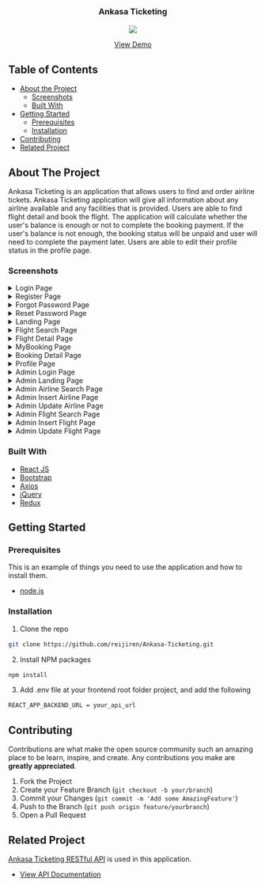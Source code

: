 <br />
<p align="center">

  <h3 align="center">Ankasa Ticketing</h3>
  <p align="center">
    <image align="center" width="200" src='./assets/' />
  </p>
  <p align="center">
    <a href="#">View Demo</a>
  </p>
</p>



<!-- TABLE OF CONTENTS -->
## Table of Contents

* [About the Project](#about-the-project)
  * [Screenshots](#screenshots)
  * [Built With](#built-with)
* [Getting Started](#getting-started)
  * [Prerequisites](#prerequisites)
  * [Installation](#installation)
* [Contributing](#contributing)
* [Related Project](#related-project)



<!-- ABOUT THE PROJECT -->
## About The Project


Ankasa Ticketing is an application that allows users to find and order airline tickets. Ankasa Ticketing application will give all information about any airline available and any facilities that is provided. Users are able to find flight detail and book the flight. The application will calculate whether the user's balance is enough or not to complete the booking payment. If the user's balance is not enough, the booking status will be unpaid and user will need to complete the payment later. Users are able to edit their profile status in the profile page.



### Screenshots
<details>
  <summary>
    Login Page
  </summary>
<img src="./screenshot/login.png" alt="login page" />
</details>

<details>
  <summary>
    Register Page
  </summary>
<img src="./screenshot/register.png" alt="register page" />
</details>

<details>
  <summary>
    Forgot Password Page
  </summary>
<img src="./screenshot/forgotpassword.png" alt="forgot password page" />
</details>

<details>
  <summary>
    Reset Password Page
  </summary>
<img src="./screenshot/resetpassword.png" alt="reset password page" />
</details>

<details>
  <summary>
    Landing Page
  </summary>
<img src="./screenshot/landing.png" alt="landing page" />
</details>

<details>
  <summary>
    Flight Search Page
  </summary>
<img src="./screenshot/search flight.png" alt="flight search page" />
</details>

<details>
  <summary>
    Flight Detail Page
  </summary>
<img src="./screenshot/flight detail.png" alt="flight detail page" />
</details>

<details>
  <summary>
    MyBooking Page
  </summary>
<img src="./screenshot/mybooking.png" alt="mybooking page" />
</details>

<details>
  <summary>
    Booking Detail Page
  </summary>
<img src="./screenshot/booking detail.png" alt="booking detail page" />
</details>

<details>
  <summary>
    Profile Page
  </summary>
<img src="./screenshot/profile.png" alt="profile page" />
</details>

<details>
  <summary>
    Admin Login Page
  </summary>
<img src="./screenshot/admin/login admin.png" alt="admin login page" />
</details>

<details>
  <summary>
    Admin Landing Page
  </summary>
<img src="./screenshot/admin/admin landing.png" alt="admin landing page" />
</details>

<details>
  <summary>
    Admin Airline Search Page
  </summary>
<img src="./screenshot/admin/admin search airline.png" alt="admin airline search page" />
</details>

<details>
  <summary>
    Admin Insert Airline Page
  </summary>
<img src="./screenshot/admin/admin insert airline.png" alt="admin insert airline page" />
</details>

<details>
  <summary>
    Admin Update Airline Page
  </summary>
<img src="./screenshot/admin/admin update airline.png" alt="admin update airline page" />
</details>

<details>
  <summary>
    Admin Flight Search Page
  </summary>
<img src="./screenshot/admin/admin search flight.png" alt="admin flight search page" />
</details>

<details>
  <summary>
    Admin Insert Flight Page
  </summary>
<img src="./screenshot/admin/admin insert flight.png" alt="admin insert flight page" />
</details>

<details>
  <summary>
    Admin Update Flight Page
  </summary>
<img src="./screenshot/admin/admin flight update.png" alt="admin update flight page" />
</details>

### Built With

* [React JS](https://nodejs.org/en/docs/)
* [Bootstrap](https://getbootstrap.com/)
* [Axios](https://axios-http.com/)
* [jQuery](https://jquery.com/)
* [Redux](https://redux.js.org/)


<!-- GETTING STARTED -->
## Getting Started

### Prerequisites

This is an example of things you need to use the application and how to install them.

* [node.js](https://nodejs.org/en/download/)

### Installation

1. Clone the repo
```sh
git clone https://github.com/reijiren/Ankasa-Ticketing.git
```
2. Install NPM packages
```sh
npm install
```
3. Add .env file at your frontend root folder project, and add the following
```sh
REACT_APP_BACKEND_URL = your_api_url

```

<!-- CONTRIBUTING -->
## Contributing

Contributions are what make the open source community such an amazing place to be learn, inspire, and create. Any contributions you make are **greatly appreciated**.

1. Fork the Project
2. Create your Feature Branch (`git checkout -b your/branch`)
3. Commit your Changes (`git commit -m 'Add some AmazingFeature'`)
4. Push to the Branch (`git push origin feature/yourbranch`)
5. Open a Pull Request


<!-- RELATED PROJECT -->
## Related Project
[Ankasa Ticketing RESTful API](https://ankasa-nightlabs.cyclic.app) is used in this application.
* [View API Documentation](https://github.com/reijiren/AnkasaAPI)


